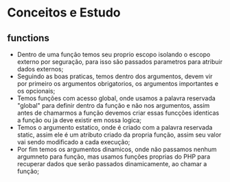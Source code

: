 # Conceitos e Estudo

## functions

* Dentro de uma função temos seu proprio escopo isolando o escopo externo por seguração, para isso são passados parametros para atribuir dados externos;
* Seguindo as boas praticas, temos dentro dos argumentos, devem vir por primeiro os argumentos obrigatorios, os argumentos importantes e os opcionais;
* Temos funções com acesso global, onde usamos a palavra reservada "global" para definir dentro da função e não nos argumentos, assim antes de chamarmos a função devemos
criar essas funcções identicas a função ou ja deve existir em nossa logica;
* Temos o argumento estatico, onde é criado com a palavra reservada static, assim ele é um atributo criado da propria função, assim seu valor vai sendo modificado a cada execução;
* Por fim temos os argumentos dinamicos, onde não passamos nenhum argumneto para função, mas usamos funções proprias do PHP para recuperar dados que serão passados dinamicamente,
ao chamar a função;